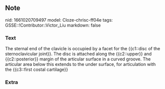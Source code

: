 ## Note
nid: 1661020709497
model: Cloze-chrisc-ff04e
tags: GSSE::!Contributor::Victor_Liu
markdown: false

### Text
<div>
  The sternal end of the clavicle is occupied by a facet for the
  {{c1::disc of the sternoclavicular joint}}. The disc is attached
  along the {{c2::upper}} and {{c2::posterior}} margin of the
  articular surface in a curved groove. The articular area below
  this extends to the under surface, for articulation with the
  {{c3::first costal cartilage}}
</div>

### Extra

